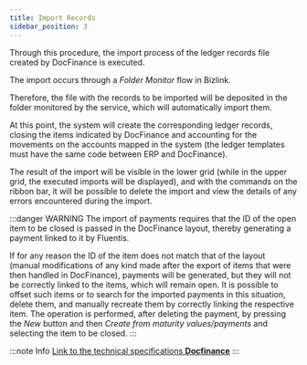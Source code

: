 ```yaml
---
title: Import Records
sidebar_position: 3
---
```


Through this procedure, the import process of the ledger records file created by DocFinance is executed.

The import occurs through a *Folder Monitor* flow in Bizlink.

Therefore, the file with the records to be imported will be deposited in the folder monitored by the service, which will automatically import them.

At this point, the system will create the corresponding ledger records, closing the items indicated by DocFinance and accounting for the movements on the accounts mapped in the system (the ledger templates must have the same code between ERP and DocFinance).

The result of the import will be visible in the lower grid (while in the upper grid, the executed imports will be displayed), and with the commands on the ribbon bar, it will be possible to delete the import and view the details of any errors encountered during the import.

:::danger WARNING
The import of payments requires that the ID of the open item to be closed is passed in the DocFinance layout, thereby generating a payment linked to it by Fluentis.

If for any reason the ID of the item does not match that of the layout (manual modifications of any kind made after the export of items that were then handled in DocFinance), payments will be generated, but they will not be correctly linked to the items, which will remain open. It is possible to offset such items or to search for the imported payments in this situation, delete them, and manually recreate them by correctly linking the respective item. The operation is performed, after deleting the payment, by pressing the *New* button and then *Create from maturity values/payments* and selecting the item to be closed.
:::


:::note Info
[Link to the technical specifications **Docfinance**](/pdf/it-IT/TRACCIATI_DocFinance_28_Luglio_2021.pdf)
:::